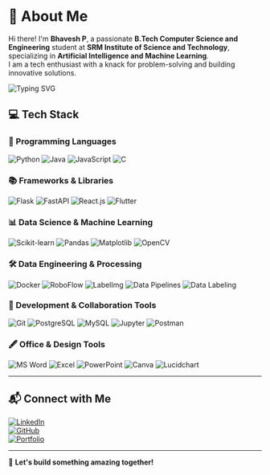 # 👋 About Me  

Hi there! I'm **Bhavesh P**, a passionate **B.Tech Computer Science and Engineering** student at **SRM Institute of Science and Technology**, specializing in **Artificial Intelligence and Machine Learning**.  
I am a tech enthusiast with a knack for problem-solving and building innovative solutions.  

![Typing SVG](https://readme-typing-svg.herokuapp.com?font=Fira+Code&pause=1000&color=F75C7E&width=435&lines=AI+%26+ML+Enthusiast;Data+Engineer+%7C+Problem+Solver;Web+Developer+%7C+Tech+Explorer)


## 💻 Tech Stack  

### 🌟 Programming Languages  
![Python](https://img.shields.io/badge/Python-3776AB?style=for-the-badge&logo=python&logoColor=white)
![Java](https://img.shields.io/badge/Java-007396?style=for-the-badge&logo=java&logoColor=white)
![JavaScript](https://img.shields.io/badge/JavaScript-F7DF1E?style=for-the-badge&logo=javascript&logoColor=black)
![C](https://img.shields.io/badge/C-00599C?style=for-the-badge&logo=c&logoColor=white)

### 📚 Frameworks & Libraries  
![Flask](https://img.shields.io/badge/Flask-000000?style=for-the-badge&logo=flask&logoColor=white)
![FastAPI](https://img.shields.io/badge/FastAPI-009688?style=for-the-badge&logo=fastapi&logoColor=white)
![React.js](https://img.shields.io/badge/React-61DAFB?style=for-the-badge&logo=react&logoColor=black)
![Flutter](https://img.shields.io/badge/Flutter-02569B?style=for-the-badge&logo=flutter&logoColor=white)

### 📊 Data Science & Machine Learning  
![Scikit-learn](https://img.shields.io/badge/Scikit--learn-F7931E?style=for-the-badge&logo=scikit-learn&logoColor=white)
![Pandas](https://img.shields.io/badge/Pandas-150458?style=for-the-badge&logo=pandas&logoColor=white)
![Matplotlib](https://img.shields.io/badge/Matplotlib-007ACC?style=for-the-badge&logo=python&logoColor=white)
![OpenCV](https://img.shields.io/badge/OpenCV-5C3EE8?style=for-the-badge&logo=opencv&logoColor=white)

### 🛠️ Data Engineering & Processing  
![Docker](https://img.shields.io/badge/Docker-2496ED?style=for-the-badge&logo=docker&logoColor=white)
![RoboFlow](https://img.shields.io/badge/RoboFlow-000000?style=for-the-badge&logo=roboflow&logoColor=white)
![LabelImg](https://img.shields.io/badge/LabelImg-FFA500?style=for-the-badge&logo=labelimg&logoColor=white)
![Data Pipelines](https://img.shields.io/badge/Data_Pipelines-FF5733?style=for-the-badge&logo=data&logoColor=white)
![Data Labeling](https://img.shields.io/badge/Data_Labeling-2E8B57?style=for-the-badge&logo=databricks&logoColor=white)

### 🔧 Development & Collaboration Tools  
![Git](https://img.shields.io/badge/Git-F05032?style=for-the-badge&logo=git&logoColor=white)
![PostgreSQL](https://img.shields.io/badge/PostgreSQL-316192?style=for-the-badge&logo=postgresql&logoColor=white)
![MySQL](https://img.shields.io/badge/MySQL-4479A1?style=for-the-badge&logo=mysql&logoColor=white)
![Jupyter](https://img.shields.io/badge/Jupyter-F37626?style=for-the-badge&logo=jupyter&logoColor=white)
![Postman](https://img.shields.io/badge/Postman-FF6C37?style=for-the-badge&logo=postman&logoColor=white)

### 🖋️ Office & Design Tools  
![MS Word](https://img.shields.io/badge/MS_Word-2B579A?style=for-the-badge&logo=microsoft-word&logoColor=white)
![Excel](https://img.shields.io/badge/Excel-217346?style=for-the-badge&logo=microsoft-excel&logoColor=white)
![PowerPoint](https://img.shields.io/badge/PowerPoint-B7472A?style=for-the-badge&logo=microsoft-powerpoint&logoColor=white)
![Canva](https://img.shields.io/badge/Canva-00C4CC?style=for-the-badge&logo=canva&logoColor=white)
![Lucidchart](https://img.shields.io/badge/Lucidchart-F88D2A?style=for-the-badge&logo=lucidchart&logoColor=white)

---

## 📬 Connect with Me  
[![LinkedIn](https://img.shields.io/badge/LinkedIn-Bhavesh_P-blue?style=for-the-badge&logo=linkedin)](https://www.linkedin.com/in/bhavesh-puranam-087593343/)  
[![GitHub](https://img.shields.io/badge/GitHub-Bhavesh_P-181717?style=for-the-badge&logo=github)](https://github.com/bhxvxshh)  
[![Portfolio](https://img.shields.io/badge/Portfolio-Bhavesh_P-000000?style=for-the-badge&logo=react&logoColor=white)](https://github.com/bhxvxshh)  

---

🚀 **Let's build something amazing together!**

